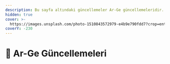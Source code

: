 ```yaml
---
description: Bu sayfa altındaki güncellemeler Ar-Ge güncellemeleridir.
hidden: true
cover: >-
  https://images.unsplash.com/photo-1510843572979-e4b9e790fdd7?crop=entropy&cs=srgb&fm=jpg&ixid=M3wxOTcwMjR8MHwxfHNlYXJjaHwxfHxvbGQlMjBjb21wdXRlcnxlbnwwfHx8fDE3Mzg2ODgzOTh8MA&ixlib=rb-4.0.3&q=85
coverY: -230
---
```


# 🚀 Ar-Ge Güncellemeleri

